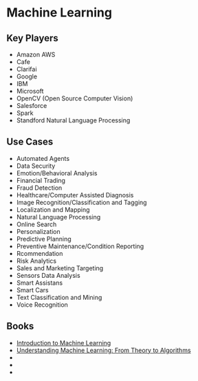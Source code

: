 # Machine Learning

## Key Players

- Amazon AWS
- Cafe
- Clarifai
- Google
- IBM
- Microsoft
- OpenCV (Open Source Computer Vision)
- Salesforce
- Spark
- Standford Natural Language Processing

## Use Cases

- Automated Agents
- Data Security
- Emotion/Behavioral Analysis
- Financial Trading
- Fraud Detection
- Healthcare/Computer Assisted Diagnosis
- Image Recognition/Classification and Tagging
- Localization and Mapping
- Natural Language Processing
- Online Search
- Personalization
- Predictive Planning
- Preventive Maintenance/Condition Reporting
- Rcommendation
- Risk Analytics
- Sales and Marketing Targeting
- Sensors Data Analysis
- Smart Assistans
- Smart Cars
- Text Classification and Mining
- Voice Recognition

## Books

- [Introduction to Machine Learning](http://ai.stanford.edu/~nilsson/mlbook.html)
- [Understanding Machine Learning: From Theory to Algorithms](http://www.cs.huji.ac.il/~shais/UnderstandingMachineLearning/copy.html)
- []()
- []()
- []()